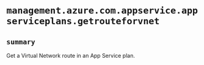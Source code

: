 # `management.azure.com.appservice.appserviceplans.getrouteforvnet`

## `summary`
Get a Virtual Network route in an App Service plan.


